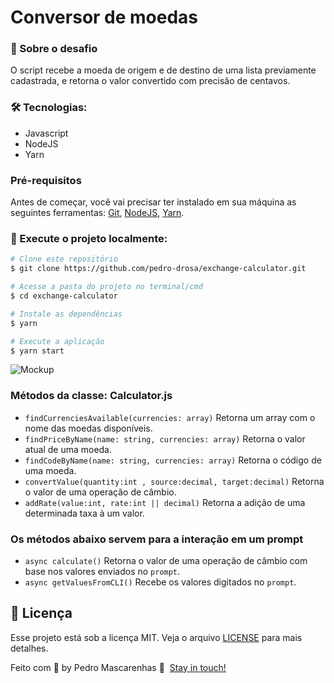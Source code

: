 # Conversor de moedas

### **🚀 Sobre o desafio**

O script recebe a moeda de origem e de destino de uma lista previamente cadastrada, e retorna o valor convertido com precisão de centavos.

### 🛠 Tecnologias:

- Javascript
- NodeJS
- Yarn

### Pré-requisitos
Antes de começar, você vai precisar ter instalado em sua máquina as seguintes ferramentas: [Git](https://git-scm.com), [NodeJS](https://nodejs.org), [Yarn](https://classic.yarnpkg.com).

### **🏁 Execute o projeto localmente:**

``` bash 
# Clone este repositório
$ git clone https://github.com/pedro-drosa/exchange-calculator.git

# Acesse a pasta do projeto no terminal/cmd
$ cd exchange-calculator

# Instale as dependências
$ yarn

# Execute a aplicação
$ yarn start

```

<img alt="Mockup" src="https://res.cloudinary.com/pedro-drosa/image/upload/v1621042933/exchange-calculator_lheepo.gif">


### **Métodos da classe: Calculator.js**

- `findCurrenciesAvailable(currencies: array)` Retorna um array com o nome das moedas disponíveis.
- `findPriceByName(name: string, currencies: array)` Retorna o valor atual de uma moeda.
- `findCodeByName(name: string, currencies: array)` Retorna o código de uma moeda.
- `convertValue(quantity:int , source:decimal, target:decimal)` Retorna o valor de uma operação de câmbio.
- `addRate(value:int, rate:int || decimal)` Retorna a adição de uma determinada taxa à um valor.

### Os métodos abaixo servem para a interação em um prompt

- `async calculate()` Retorna o valor de uma operação de câmbio com base nos valores enviados no `prompt`.
- `async getValuesFromCLI()` Recebe os valores digitados no `prompt`.

## **📝 Licença**

Esse projeto está sob a licença MIT. Veja o arquivo [LICENSE](https://github.com/pedro-drosa/exchange-calculator/blob/main/LICENSE) para mais detalhes.

Feito com 💙 by Pedro Mascarenhas 👋  [Stay in touch!](https://www.linkedin.com/in/pedrojuraci/)
